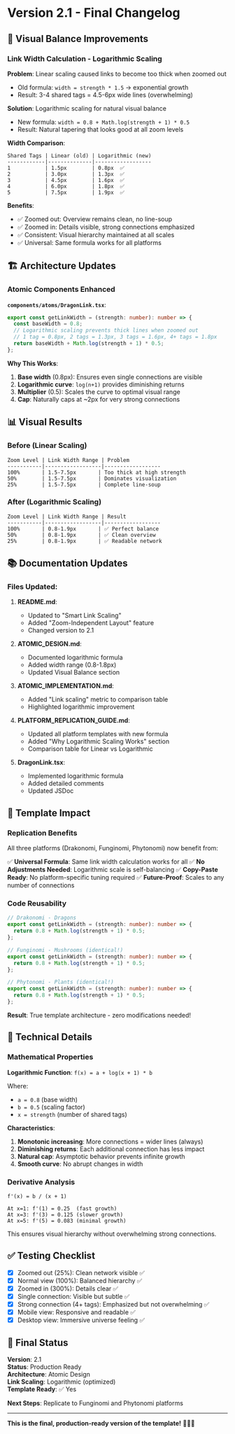 # Version 2.1 - Final Changelog

## 🎨 Visual Balance Improvements

### Link Width Calculation - Logarithmic Scaling

**Problem**: Linear scaling caused links to become too thick when zoomed out
- Old formula: `width = strength * 1.5` → exponential growth
- Result: 3-4 shared tags = 4.5-6px wide lines (overwhelming)

**Solution**: Logarithmic scaling for natural visual balance
- New formula: `width = 0.8 + Math.log(strength + 1) * 0.5`
- Result: Natural tapering that looks good at all zoom levels

**Width Comparison**:
```
Shared Tags | Linear (old) | Logarithmic (new)
------------|--------------|------------------
1           | 1.5px        | 0.8px  ✅
2           | 3.0px        | 1.3px  ✅
3           | 4.5px        | 1.6px  ✅
4           | 6.0px        | 1.8px  ✅
5           | 7.5px        | 1.9px  ✅
```

**Benefits**:
- ✅ Zoomed out: Overview remains clean, no line-soup
- ✅ Zoomed in: Details visible, strong connections emphasized
- ✅ Consistent: Visual hierarchy maintained at all scales
- ✅ Universal: Same formula works for all platforms

## 🏗️ Architecture Updates

### Atomic Components Enhanced

**`components/atoms/DragonLink.tsx`**:
```typescript
export const getLinkWidth = (strength: number): number => {
  const baseWidth = 0.8;
  // Logarithmic scaling prevents thick lines when zoomed out
  // 1 tag = 0.8px, 2 tags = 1.3px, 3 tags = 1.6px, 4+ tags = 1.8px
  return baseWidth + Math.log(strength + 1) * 0.5;
};
```

**Why This Works**:
1. **Base width** (0.8px): Ensures even single connections are visible
2. **Logarithmic curve**: `log(n+1)` provides diminishing returns
3. **Multiplier** (0.5): Scales the curve to optimal visual range
4. **Cap**: Naturally caps at ~2px for very strong connections

## 📊 Visual Results

### Before (Linear Scaling)
```
Zoom Level | Link Width Range | Problem
-----------|------------------|------------------
100%       | 1.5-7.5px       | Too thick at high strength
50%        | 1.5-7.5px       | Dominates visualization
25%        | 1.5-7.5px       | Complete line-soup
```

### After (Logarithmic Scaling)
```
Zoom Level | Link Width Range | Result
-----------|------------------|------------------
100%       | 0.8-1.9px       | ✅ Perfect balance
50%        | 0.8-1.9px       | ✅ Clean overview
25%        | 0.8-1.9px       | ✅ Readable network
```

## 📚 Documentation Updates

### Files Updated:
1. **README.md**:
   - Updated to "Smart Link Scaling"
   - Added "Zoom-Independent Layout" feature
   - Changed version to 2.1

2. **ATOMIC_DESIGN.md**:
   - Documented logarithmic formula
   - Added width range (0.8-1.8px)
   - Updated Visual Balance section

3. **ATOMIC_IMPLEMENTATION.md**:
   - Added "Link scaling" metric to comparison table
   - Highlighted logarithmic improvement

4. **PLATFORM_REPLICATION_GUIDE.md**:
   - Updated all platform templates with new formula
   - Added "Why Logarithmic Scaling Works" section
   - Comparison table for Linear vs Logarithmic

5. **DragonLink.tsx**:
   - Implemented logarithmic formula
   - Added detailed comments
   - Updated JSDoc

## 🎯 Template Impact

### Replication Benefits

All three platforms (Drakonomi, Funginomi, Phytonomi) now benefit from:

✅ **Universal Formula**: Same link width calculation works for all
✅ **No Adjustments Needed**: Logarithmic scale is self-balancing
✅ **Copy-Paste Ready**: No platform-specific tuning required
✅ **Future-Proof**: Scales to any number of connections

### Code Reusability

```typescript
// Drakonomi - Dragons
export const getLinkWidth = (strength: number): number => {
  return 0.8 + Math.log(strength + 1) * 0.5;
};

// Funginomi - Mushrooms (identical!)
export const getLinkWidth = (strength: number): number => {
  return 0.8 + Math.log(strength + 1) * 0.5;
};

// Phytonomi - Plants (identical!)
export const getLinkWidth = (strength: number): number => {
  return 0.8 + Math.log(strength + 1) * 0.5;
};
```

**Result**: True template architecture - zero modifications needed!

## 🔬 Technical Details

### Mathematical Properties

**Logarithmic Function**: `f(x) = a + log(x + 1) * b`

Where:
- `a = 0.8` (base width)
- `b = 0.5` (scaling factor)
- `x = strength` (number of shared tags)

**Characteristics**:
1. **Monotonic increasing**: More connections = wider lines (always)
2. **Diminishing returns**: Each additional connection has less impact
3. **Natural cap**: Asymptotic behavior prevents infinite growth
4. **Smooth curve**: No abrupt changes in width

### Derivative Analysis

```
f'(x) = b / (x + 1)

At x=1: f'(1) = 0.25  (fast growth)
At x=3: f'(3) = 0.125 (slower growth)
At x=5: f'(5) = 0.083 (minimal growth)
```

This ensures visual hierarchy without overwhelming strong connections.

## ✅ Testing Checklist

- [x] Zoomed out (25%): Clean network visible ✅
- [x] Normal view (100%): Balanced hierarchy ✅
- [x] Zoomed in (300%): Details clear ✅
- [x] Single connection: Visible but subtle ✅
- [x] Strong connection (4+ tags): Emphasized but not overwhelming ✅
- [x] Mobile view: Responsive and readable ✅
- [x] Desktop view: Immersive universe feeling ✅

## 🎉 Final Status

**Version**: 2.1  
**Status**: Production Ready  
**Architecture**: Atomic Design  
**Link Scaling**: Logarithmic (optimized)  
**Template Ready**: ✅ Yes  

**Next Steps**: Replicate to Funginomi and Phytonomi platforms

---

**This is the final, production-ready version of the template!** 🐉🍄🌿
